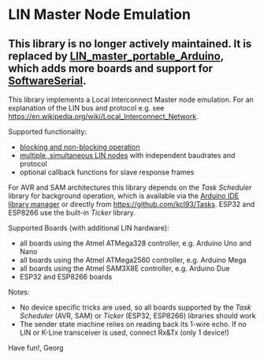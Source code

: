 LIN Master Node Emulation
=========================


## This library is no longer actively maintained. It is replaced by [LIN_master_portable_Arduino]( https://github.com/gicking/LIN_master_portable_Arduino), which adds more boards and support for [SoftwareSerial](https://docs.arduino.cc/learn/built-in-libraries/software-serial/).



This library implements a Local Interconnect Master node emulation. For an explanation of the LIN bus and protocol e.g. see https://en.wikipedia.org/wiki/Local_Interconnect_Network.

Supported functionality:
  - [blocking and non-blocking operation](../../wiki/Operation-Modes)
  - [multiple, simultaneous LIN nodes](../../wiki/Multiple-LIN) with independent baudrates and protocol
  - optional callback functions for slave response frames
  
For AVR and SAM architectures this library depends on the *Task Scheduler* library for background operation, which is available via the [Arduino IDE library manager](../../wiki/Library-Manager) or directly from https://github.com/kcl93/Tasks. ESP32 and ESP8266 use the built-in *Ticker* library.

Supported Boards (with additional LIN hardware):
  - all boards using the Atmel ATMega328 controller, e.g. Arduino Uno and Nano
  - all boards using the Atmel ATMega2560 controller, e.g. Arduino Mega
  - all boards using the Atmel SAM3X8E controller, e.g. Arduino Due
  - ESP32 and ESP8266 boards
  
Notes:
  - No device specific tricks are used, so all boards supported by the *Task Scheduler* (AVR, SAM) or *Ticker* (ESP32, ESP8266) libraries should work
  - The sender state machine relies on reading back its 1-wire echo. If no LIN or K-Line transceiver is used, connect Rx&Tx (only 1 device!) 

Have fun!, Georg
 